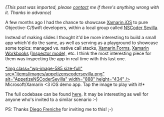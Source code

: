 *(This post was imported, please [contact](/?i=contact) me if there's anything wrong with it. Thanks in advance)*

A few months ago I had the chance to showcase <a href="https://www.xamarin.com/platform">Xamarin.iOS</a> to pure Objective-C/Swift developers, within a local group called <a href="http://nscoder-sev.tumblr.com/">NSCoder Sevilla</a>.

Instead of making slides I thought it'd be more interesting to build a small app which'd do the same, as well as serving as a playground to showcase some topics: managed vs. native call stacks, <a href="https://www.xamarin.com/forms">Xamarin.Forms</a>, <a href="https://developer.xamarin.com/guides/cross-platform/workbooks/">Xamarin Workbooks</a> (<a href="https://developer.xamarin.com/guides/cross-platform/inspector/">Inspector mode</a>), etc. I think the most interesting piece for them was inspecting the app in real time with this last one.

<a href="https://appetize.io/app/nv2z753k2kjkggxcjkcgx72wcm?device=iphone6s&amp;scale=100&amp;orientation=landscape&amp;osVersion=9.3" target="_blank">
*img class="wp-image-585 size-full" src="items/images/appetizenscodersevilla.png" alt="AppetizeNSCoderSevilla" width="888" height="434" /></a> Microsoft/Xamarin &lt;3 iOS demo app. Tap the image to play with it!*

The full codebase can be found <a href="https://github.com/MarcosCobena/MicrosoftXamarinLoveiOS">here</a>. It may be interesting as well for anyone who's invited to a similar scenario :-)

PS: Thanks <a href="https://twitter.com/dfreniche">Diego Freniche</a> for inviting me to this! ;-)